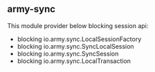 ## army-sync

This module provider below blocking session api:

* blocking io.army.sync.LocalSessionFactory
* blocking io.army.sync.SyncLocalSession
* blocking io.army.sync.SyncSession
* blocking io.army.sync.LocalTransaction
